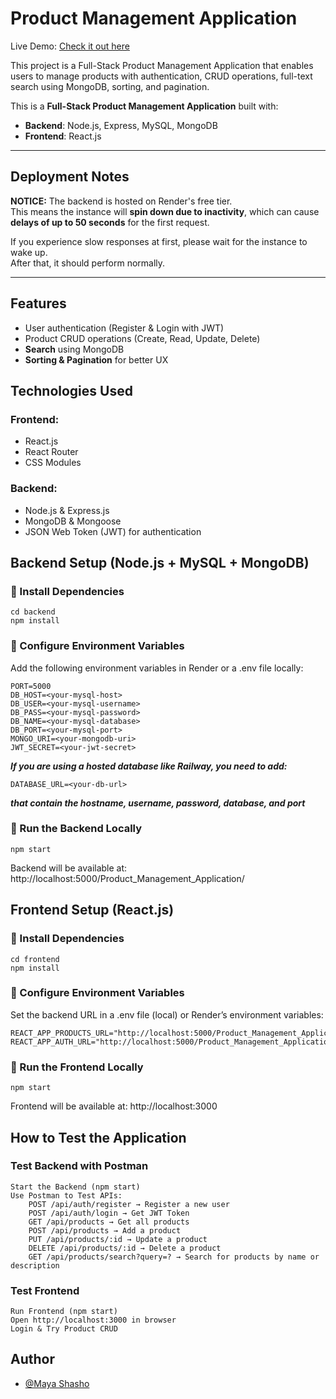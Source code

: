 # Product Management Application

Live Demo: [Check it out here](https://mayashasho.github.io/Product_Management_Application/)

This project is a Full-Stack Product Management Application that enables users to manage products with authentication, CRUD operations, full-text search using MongoDB, sorting, and pagination.

This is a **Full-Stack Product Management Application** built with:

-   **Backend**: Node.js, Express, MySQL, MongoDB
-   **Frontend**: React.js

---

## Deployment Notes

**NOTICE:** The backend is hosted on Render's free tier.  
This means the instance will **spin down due to inactivity**, which can cause **delays of up to 50 seconds** for the first request.

If you experience slow responses at first, please wait for the instance to wake up.  
After that, it should perform normally.

---

## Features

-   User authentication (Register & Login with JWT)
-   Product CRUD operations (Create, Read, Update, Delete)
-   **Search** using MongoDB
-   **Sorting & Pagination** for better UX

## Technologies Used

### Frontend:

-   React.js
-   React Router
-   CSS Modules

### Backend:

-   Node.js & Express.js
-   MongoDB & Mongoose
-   JSON Web Token (JWT) for authentication

## Backend Setup (Node.js + MySQL + MongoDB)

### 🔹 Install Dependencies

```
cd backend
npm install
```

### 🔹 Configure Environment Variables

Add the following environment variables in Render or a .env file locally:

```
PORT=5000
DB_HOST=<your-mysql-host>
DB_USER=<your-mysql-username>
DB_PASS=<your-mysql-password>
DB_NAME=<your-mysql-database>
DB_PORT=<your-mysql-port>
MONGO_URI=<your-mongodb-uri>
JWT_SECRET=<your-jwt-secret>
```

**_If you are using a hosted database like Railway, you need to add:_**

```
DATABASE_URL=<your-db-url>
```

**_that contain the hostname, username, password, database, and port_**

### 🔹 Run the Backend Locally

```
npm start
```

Backend will be available at: http://localhost:5000/Product_Management_Application/

## Frontend Setup (React.js)

### 🔹 Install Dependencies

```
cd frontend
npm install
```

### 🔹 Configure Environment Variables

Set the backend URL in a .env file (local) or Render’s environment variables:

```
REACT_APP_PRODUCTS_URL="http://localhost:5000/Product_Management_Application/products"
REACT_APP_AUTH_URL="http://localhost:5000/Product_Management_Application/auth"
```

### 🔹 Run the Frontend Locally

```
npm start
```

Frontend will be available at: http://localhost:3000

## How to Test the Application

### Test Backend with Postman

    Start the Backend (npm start)
    Use Postman to Test APIs:
        POST /api/auth/register → Register a new user
        POST /api/auth/login → Get JWT Token
        GET /api/products → Get all products
        POST /api/products → Add a product
        PUT /api/products/:id → Update a product
        DELETE /api/products/:id → Delete a product
        GET /api/products/search?query=? → Search for products by name or description

### Test Frontend

    Run Frontend (npm start)
    Open http://localhost:3000 in browser
    Login & Try Product CRUD

## Author

-   [@Maya Shasho](https://github.com/MayaShasho)
